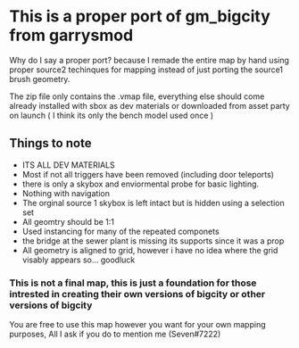 # This is a proper port of gm_bigcity from garrysmod
Why do I say a proper port? because I remade the entire map by hand using proper source2 techinques for mapping instead of just porting the source1 brush geometry.

The zip file only contains the .vmap file, everything else should come already installed with sbox as dev materials or downloaded from asset party on launch ( I think its only the bench model used once )

## Things to note
- ITS ALL DEV MATERIALS
- Most if not all triggers have been removed (including door teleports)
- there is only a skybox and enviormental probe for basic lighting.
- Nothing with navigation
- The orginal source 1 skybox is left intact but is hidden using a selection set
- All geomtry should be 1:1
- Used instancing for many of the repeated componets
- the bridge at the sewer plant is missing its supports since it was a prop
- All geometry is aligned to grid, however i have no idea where the grid visably appears so... goodluck

### This is not a final map, this is just a foundation for those intrested in creating their own versions of bigcity or other versions of bigcity
You are free to use this map however you want for your own mapping purposes, All I ask if you do to mention me (Seven#7222)
